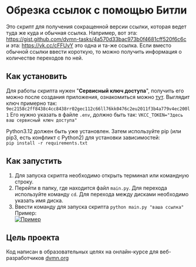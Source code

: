 # Обрезка ссылок с помощью Битли
Это скрипт для получения сокращенной версии ссылки, которая 
ведет туда же куда и обычная ссылка. Например, вот эта: 
https://gist.github.com/dvmn-tasks/4a570d33bac973b0f4681cff520f6c6c \
и эта: https://vk.cc/cFFUvY это одна и та-же ссылка. Если вместо обычной ссылки ввести короткую, то можно получить 
информация о количестве переходов по ней.
## Как установить

Для работы скрипта нужен "**Сервисный ключ доступа**", получить его можно после
создания приложения, ознакомиться можно 
[тут](https://id.vk.com/about/business/go/docs/ru/vkid/latest/vk-id/connection/tokens/service-token).
Выглядит ключ примерно так: `9ec2158c2ff8438c4cc8438rr02gec112c66ll76kk0476c2eu2011f3b4a779v4ec200l1`
Его нужно указать в файле `.env`, должно быть так: `VKCC_TOKEN="Здесь ваш сервисный ключ доступа"`

Python3.12 должен быть уже установлен. Затем используйте pip (или pip3, есть конфликт с Python2) для установки зависимостей:\
`pip install -r requirements.txt`

## Как запустить
1. Для запуска скрипта необходимо открыть терминал или командную строку.
2. Перейти в папку, где находится файл `main.py`. Для перехода используйте команду `cd`. Для перехода между 
дисками необходимо указать имя диска.
3. Ввести команду для запуска скрипта `python main.py "ваша ссылка"`\
Пример:\
[![Пример](https://i.postimg.cc/ZKhtWNSj/Screenshot-cmd.png)](https://postimg.cc/Dm5YD8mb)
## Цель проекта
Код написан в образовательных целях на онлайн-курсе для веб-разработчиков [dvmn.org](https://dvmn.org/)
